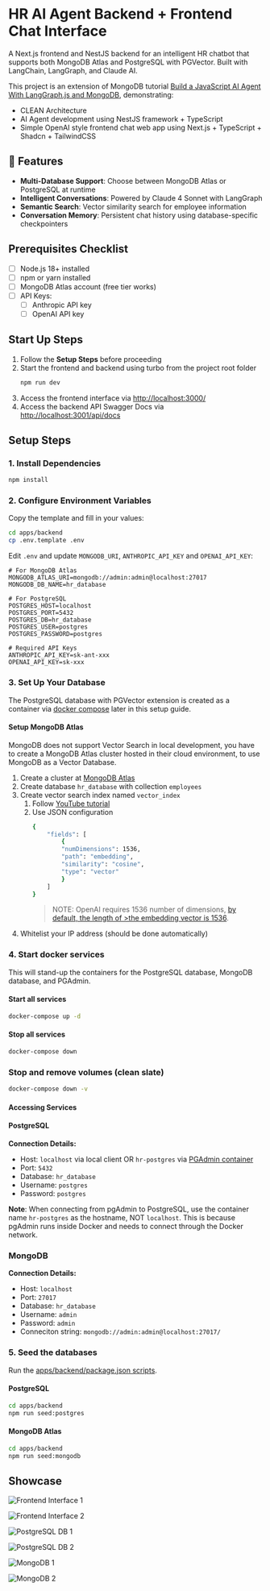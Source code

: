 # HR AI Agent Backend + Frontend Chat Interface

A Next.js frontend and NestJS backend for an intelligent HR chatbot that supports both MongoDB Atlas and PostgreSQL with PGVector. Built with LangChain, LangGraph, and Claude AI.

This project is an extension of MongoDB tutorial [Build a JavaScript AI Agent With LangGraph.js and MongoDB](https://youtu.be/qXDrWKVSx1w), demonstrating:
- CLEAN Architecture
- AI Agent development using NestJS framework + TypeScript
- Simple OpenAI style frontend chat web app using Next.js + TypeScript + Shadcn + TailwindCSS

## 🚀 Features

- **Multi-Database Support**: Choose between MongoDB Atlas or PostgreSQL at runtime
- **Intelligent Conversations**: Powered by Claude 4 Sonnet with LangGraph
- **Semantic Search**: Vector similarity search for employee information
- **Conversation Memory**: Persistent chat history using database-specific checkpointers

## Prerequisites Checklist

- [ ] Node.js 18+ installed
- [ ] npm or yarn installed
- [ ] MongoDB Atlas account (free tier works)
- [ ] API Keys:
  - [ ] Anthropic API key
  - [ ] OpenAI API key

## Start Up Steps
1. Follow the **Setup Steps** before proceeding
2. Start the frontend and backend using turbo from the project root folder
    ```bash
    npm run dev
    ```
3. Access the frontend interface via [http://localhost:3000/](http://localhost:3000/)
4. Access the backend API Swagger Docs via [http://localhost:3001/api/docs](http://localhost:3001/api/docs)

## Setup Steps

### 1. Install Dependencies

```bash
npm install
```

### 2. Configure Environment Variables

Copy the template and fill in your values:

```bash
cd apps/backend
cp .env.template .env
```

Edit `.env` and update `MONGODB_URI`, `ANTHROPIC_API_KEY` and `OPENAI_API_KEY`:

```env
# For MongoDB Atlas
MONGODB_ATLAS_URI=mongodb://admin:admin@localhost:27017
MONGODB_DB_NAME=hr_database

# For PostgreSQL
POSTGRES_HOST=localhost
POSTGRES_PORT=5432
POSTGRES_DB=hr_database
POSTGRES_USER=postgres
POSTGRES_PASSWORD=postgres

# Required API Keys
ANTHROPIC_API_KEY=sk-ant-xxx
OPENAI_API_KEY=sk-xxx
```

### 3. Set Up Your Database

The PostgreSQL database with PGVector extension is created as a container via [docker compose](./docker-compose.yml) later in this setup guide.

#### Setup MongoDB Atlas
MongoDB does not support Vector Search in local development, you have to create a MongoDB Atlas cluster hosted in their cloud environment, to use MongoDB as a Vector Database.

1. Create a cluster at [MongoDB Atlas](https://cloud.mongodb.com)
2. Create database `hr_database` with collection `employees`
3. Create vector search index named `vector_index`
    1. Follow [YouTube tutorial](https://www.youtube.com/watch?v=qXDrWKVSx1w&t=765s)
    2. Use JSON configuration
        ```bash
        {
            "fields": [
                {
                "numDimensions": 1536,
                "path": "embedding",
                "similarity": "cosine",
                "type": "vector"
                }
            ]
        }
        ```
        >NOTE: OpenAI requires 1536 number of dimensions, [by default, the length of >the embedding vector is 1536](https://platform.openai.com/docs/guides/>embeddings#how-to-get-embeddings).
4. Whitelist your IP address (should be done automatically)

### 4. Start docker services
This will stand-up the containers for the PostgreSQL database, MongoDB database, and PGAdmin.

#### Start all services

```bash
docker-compose up -d
```

#### Stop all services

```bash
docker-compose down
```

### Stop and remove volumes (clean slate)

```bash
docker-compose down -v
```

#### Accessing Services

#### PostgreSQL

**Connection Details:**

- Host: `localhost` via local client OR `hr-postgres` via [PGAdmin container](http://localhost:5050/)
- Port: `5432`
- Database: `hr_database`
- Username: `postgres`
- Password: `postgres`

**Note**: When connecting from pgAdmin to PostgreSQL, use the container name `hr-postgres` as the hostname, NOT `localhost`. This is because pgAdmin runs inside Docker and needs to connect through the Docker network.

### MongoDB

**Connection Details:**

- Host: `localhost`
- Port: `27017`
- Database: `hr_database`
- Username: `admin`
- Password: `admin`
- Conneciton string: `mongodb://admin:admin@localhost:27017/`

### 5. Seed the databases
Run the [apps/backend/package.json scripts](./apps/backend/package.json).

#### PostgreSQL
```bash
cd apps/backend
npm run seed:postgres
```

#### MongoDB Atlas
```bash
cd apps/backend
npm run seed:mongodb
```

## Showcase
![Frontend Interface 1](./screenshots/fe-ui-1.png?raw=true "Frontend Interface 1")

![Frontend Interface 2](./screenshots/fe-ui-2.png?raw=true "Frontend Interface 2")

![PostgreSQL DB 1](./screenshots/pg-db-1.png?raw=true "PostgreSQL DB 1")

![PostgreSQL DB 2](./screenshots/pg-db-2.png?raw=true "PostgreSQL DB 2")

![MongoDB 1](./screenshots/mongodb-1.png?raw=true "MongoDB 1")

![MongoDB 2](./screenshots/mongodb-2.png?raw=true "MongoDB 2")